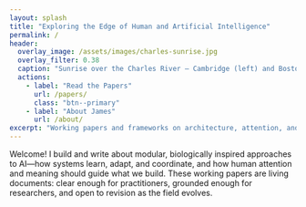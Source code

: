 ```yaml
---
layout: splash
title: "Exploring the Edge of Human and Artificial Intelligence"
permalink: /
header:
  overlay_image: /assets/images/charles-sunrise.jpg
  overlay_filter: 0.38
  caption: "Sunrise over the Charles River — Cambridge (left) and Boston (right)"
  actions:
    - label: "Read the Papers"
      url: /papers/
      class: "btn--primary"
    - label: "About James"
      url: /about/
excerpt: "Working papers and frameworks on architecture, attention, and the pursuit of wisdom in machine intelligence."
---
```


Welcome! I build and write about modular, biologically inspired approaches to AI—how systems learn, adapt, and coordinate, and how human attention and meaning should guide what we build. These working papers are living documents: clear enough for practitioners, grounded enough for researchers, and open to revision as the field evolves.
